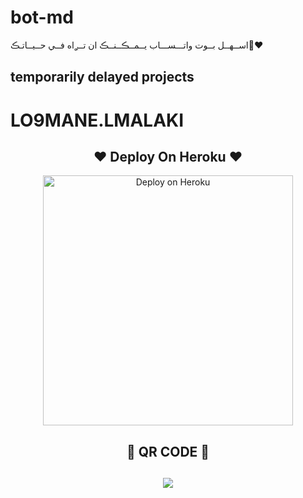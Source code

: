 # bot-md
اســهــل بــوت واتـــســـاب يــمــڪــنــڪ ان تــࢪاه فــي حــيــاتـڪ❤️‍🔥

## temporarily delayed projects
 
# LO9MANE.LMALAKI



<h2 align="center"> ❤  Deploy On Heroku  ❤
</h2>

<p align="center" >
    <a href="https://heroku.com/deploy?template=https://github.com/louk123/loukibllise">
    <img src="https://www.herokucdn.com/deploy/button.png" width="400px" alt="Deploy on Heroku" >
    </a>
</p>

<h2 align="center"> 🍁  QR CODE  🍁
</h2>
<h2 align="center">  <a href="https://loukibllise-qr-scanner.broken0007.repl.co/"><img src="https://repl.it/badge/github/quiec/whatsasena" />
</a>
</h2>
